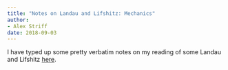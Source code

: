 ```yaml
---
title: "Notes on Landau and Lifshitz: Mechanics"
author:
- Alex Striff
date: 2018-09-03
---
```


I have typed up some pretty verbatim notes on my reading of some Landau and
Lifshitz [here](pub/ll_notes.pdf).

